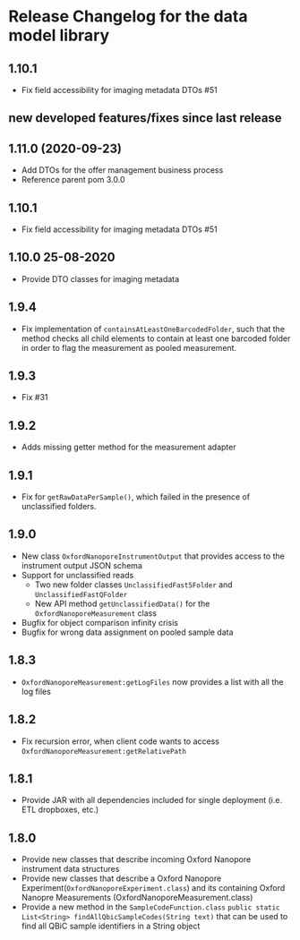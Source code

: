 # Release Changelog for the data model library
## 1.10.1
* Fix field accessibility for imaging metadata DTOs #51

## new developed features/fixes since last release 

## 1.11.0 (2020-09-23)

* Add DTOs for the offer management business process
* Reference parent pom 3.0.0

## 1.10.1

* Fix field accessibility for imaging metadata DTOs #51

## 1.10.0 25-08-2020

* Provide DTO classes for imaging metadata

## 1.9.4

* Fix implementation of `containsAtLeastOneBarcodedFolder`, such that the method checks all child elements to contain at least one barcoded folder in order to flag the measurement as pooled measurement.

## 1.9.3

* Fix #31

## 1.9.2

* Adds missing getter method for the measurement adapter

## 1.9.1

* Fix for `getRawDataPerSample()`, which failed in the presence of unclassified folders.

## 1.9.0

* New class `OxfordNanoporeInstrumentOutput` that provides access to the instrument output JSON schema
* Support for unclassified reads
  * Two new folder classes `UnclassifiedFast5Folder` and `UnclassifiedFastQFolder`
  * New API method `getUnclassifiedData()` for the `OxfordNanoporeMeasurement` class
* Bugfix for object comparison infinity crisis
* Bugfix for wrong data assignment on pooled sample data

## 1.8.3

* `OxfordNanoporeMeasurement:getLogFiles` now provides a list with all the log files

## 1.8.2

* Fix recursion error, when client code wants to access `OxfordNanoporeMeasurement:getRelativePath`

##  1.8.1

* Provide JAR with all dependencies included for single deployment (i.e. ETL dropboxes, etc.)

## 1.8.0

* Provide new classes that describe incoming Oxford Nanopore instrument data structures
* Provide new classes that describe a Oxford Nanopore Experiment(`OxfordNanoporeExperiment.class`) and its containing Oxford Nanopre Measurements (OxfordNanoporeMeasurement.class)
* Provide a new method in the `SampleCodeFunction.class` `public static List<String> findAllQbicSampleCodes(String text)` that can be used to find all QBiC sample identifiers in a String object 
